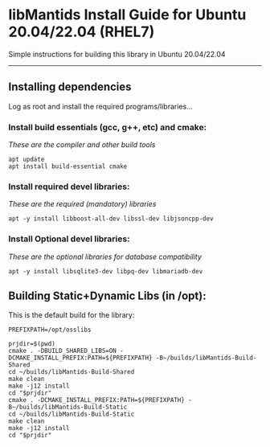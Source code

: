 # libMantids Install Guide for Ubuntu 20.04/22.04 (RHEL7)

Simple instructions for building this library in Ubuntu 20.04/22.04

***

## Installing dependencies

Log as root and install the required programs/libraries...

### Install build essentials (gcc, g++, etc) and cmake:

*These are the compiler and other build tools*

```
apt update
apt install build-essential cmake
```

### Install required devel libraries:

*These are the required (mandatory) libraries*

```
apt -y install libboost-all-dev libssl-dev libjsoncpp-dev
```

### Install Optional devel libraries:

*These are the optional libraries for database compatibility*

```
apt -y install libsqlite3-dev libpq-dev libmariadb-dev
```

## Building Static+Dynamic Libs (in /opt):

This is the default build for the library:

```
PREFIXPATH=/opt/osslibs

prjdir=$(pwd)
cmake . -DBUILD_SHARED_LIBS=ON -DCMAKE_INSTALL_PREFIX:PATH=${PREFIXPATH} -B~/builds/libMantids-Build-Shared
cd ~/builds/libMantids-Build-Shared
make clean
make -j12 install
cd "$prjdir"
cmake . -DCMAKE_INSTALL_PREFIX:PATH=${PREFIXPATH} -B~/builds/libMantids-Build-Static
cd ~/builds/libMantids-Build-Static
make clean
make -j12 install
cd "$prjdir"
```






